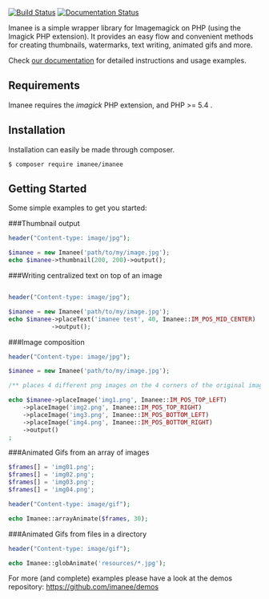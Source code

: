 [![Build Status](https://status.continuousphp.com/git-hub/continuousphp/imanee?token=5fb9a6e1-fc97-4132-80bd-99d1f1118c51)](https://continuousphp.com/git-hub/continuousphp/imanee)
[![Documentation Status](https://readthedocs.org/projects/imanee/badge/?version=latest)](https://readthedocs.org/projects/imanee/?badge=latest)

Imanee is a simple wrapper library for Imagemagick on PHP (using the Imagick PHP extension). 
It provides an easy flow and convenient methods for creating thumbnails, watermarks, text writing, animated gifs and more.

Check [our documentation](http://imanee.readthedocs.org) for detailed instructions and usage examples.

## Requirements
Imanee requires the *imagick* PHP extension, and PHP >= 5.4 .

## Installation
Installation can easily be made through composer.

    $ composer require imanee/imanee

## Getting Started

Some simple examples to get you started:

###Thumbnail output

```php
header("Content-type: image/jpg");

$imanee = new Imanee('path/to/my/image.jpg');
echo $imanee->thumbnail(200, 200)->output();
```
###Writing centralized text on top of an image

```php

header("Content-type: image/jpg");

$imanee = new Imanee('path/to/my/image.jpg');
echo $imanee->placeText('imanee test', 40, Imanee::IM_POS_MID_CENTER)
            ->output();
```
                    
###Image composition

```php
header("Content-type: image/jpg");

$imanee = new Imanee('path/to/my/image.jpg');

/** places 4 different png images on the 4 corners of the original image */

echo $imanee->placeImage('img1.png', Imanee::IM_POS_TOP_LEFT)
    ->placeImage('img2.png', Imanee::IM_POS_TOP_RIGHT)
    ->placeImage('img3.png', Imanee::IM_POS_BOTTOM_LEFT)
    ->placeImage('img4.png', Imanee::IM_POS_BOTTOM_RIGHT)
    ->output()
;
```

###Animated Gifs from an array of images

```php
$frames[] = 'img01.png';
$frames[] = 'img02.png';
$frames[] = 'img03.png';
$frames[] = 'img04.png';

header("Content-type: image/gif");

echo Imanee::arrayAnimate($frames, 30);
```

###Animated Gifs from files in a directory
 
```php
header("Content-type: image/gif");

echo Imanee::globAnimate('resources/*.jpg');
```

For more (and complete) examples please have a look at the demos repository: <a href="https://github.com/imanee/demos">https://github.com/imanee/demos</a>
